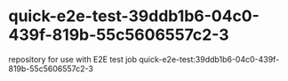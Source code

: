 # quick-e2e-test-39ddb1b6-04c0-439f-819b-55c5606557c2-3
repository for use with E2E test job quick-e2e-test:39ddb1b6-04c0-439f-819b-55c5606557c2-3
